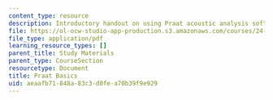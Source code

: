 ```yaml
---
content_type: resource
description: Introductory handout on using Praat acoustic analysis software.
file: https://ol-ocw-studio-app-production.s3.amazonaws.com/courses/24-910-topics-in-linguistic-theory-laboratory-phonology-spring-2007/aeaafb71848a83c3d0fea70b39f9e929_praat_basics.pdf
file_type: application/pdf
learning_resource_types: []
parent_title: Study Materials
parent_type: CourseSection
resourcetype: Document
title: Praat Basics
uid: aeaafb71-848a-83c3-d0fe-a70b39f9e929
---
```

